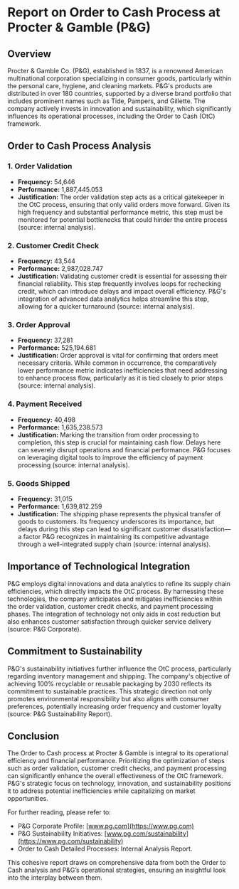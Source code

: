 # Report on Order to Cash Process at Procter & Gamble (P&G)

## Overview

Procter & Gamble Co. (P&G), established in 1837, is a renowned American multinational corporation specializing in consumer goods, particularly within the personal care, hygiene, and cleaning markets. P&G's products are distributed in over 180 countries, supported by a diverse brand portfolio that includes prominent names such as Tide, Pampers, and Gillette. The company actively invests in innovation and sustainability, which significantly influences its operational processes, including the Order to Cash (OtC) framework.

## Order to Cash Process Analysis

### 1. Order Validation
- **Frequency:** 54,646
- **Performance:** 1,887,445.053
- **Justification:** The order validation step acts as a critical gatekeeper in the OtC process, ensuring that only valid orders move forward. Given its high frequency and substantial performance metric, this step must be monitored for potential bottlenecks that could hinder the entire process (source: internal analysis).

### 2. Customer Credit Check
- **Frequency:** 43,544
- **Performance:** 2,987,028.747
- **Justification:** Validating customer credit is essential for assessing their financial reliability. This step frequently involves loops for rechecking credit, which can introduce delays and impact overall efficiency. P&G's integration of advanced data analytics helps streamline this step, allowing for a quicker turnaround (source: internal analysis).

### 3. Order Approval
- **Frequency:** 37,281
- **Performance:** 525,194.681
- **Justification:** Order approval is vital for confirming that orders meet necessary criteria. While common in occurrence, the comparatively lower performance metric indicates inefficiencies that need addressing to enhance process flow, particularly as it is tied closely to prior steps (source: internal analysis).

### 4. Payment Received
- **Frequency:** 40,498
- **Performance:** 1,635,238.573
- **Justification:** Marking the transition from order processing to completion, this step is crucial for maintaining cash flow. Delays here can severely disrupt operations and financial performance. P&G focuses on leveraging digital tools to improve the efficiency of payment processing (source: internal analysis).

### 5. Goods Shipped
- **Frequency:** 31,015
- **Performance:** 1,639,812.259
- **Justification:** The shipping phase represents the physical transfer of goods to customers. Its frequency underscores its importance, but delays during this step can lead to significant customer dissatisfaction—a factor P&G recognizes in maintaining its competitive advantage through a well-integrated supply chain (source: internal analysis).

## Importance of Technological Integration

P&G employs digital innovations and data analytics to refine its supply chain efficiencies, which directly impacts the OtC process. By harnessing these technologies, the company anticipates and mitigates inefficiencies within the order validation, customer credit checks, and payment processing phases. The integration of technology not only aids in cost reduction but also enhances customer satisfaction through quicker service delivery (source: P&G Corporate).

## Commitment to Sustainability

P&G's sustainability initiatives further influence the OtC process, particularly regarding inventory management and shipping. The company's objective of achieving 100% recyclable or reusable packaging by 2030 reflects its commitment to sustainable practices. This strategic direction not only promotes environmental responsibility but also aligns with consumer preferences, potentially increasing order frequency and customer loyalty (source: P&G Sustainability Report).

## Conclusion

The Order to Cash process at Procter & Gamble is integral to its operational efficiency and financial performance. Prioritizing the optimization of steps such as order validation, customer credit checks, and payment processing can significantly enhance the overall effectiveness of the OtC framework. P&G's strategic focus on technology, innovation, and sustainability positions it to address potential inefficiencies while capitalizing on market opportunities.

For further reading, please refer to:
- P&G Corporate Profile: [www.pg.com](https://www.pg.com)
- P&G Sustainability Initiatives: [www.pg.com/sustainability](https://www.pg.com/sustainability)
- Order to Cash Detailed Processes: Internal Analysis Report. 

This cohesive report draws on comprehensive data from both the Order to Cash analysis and P&G’s operational strategies, ensuring an insightful look into the interplay between them.